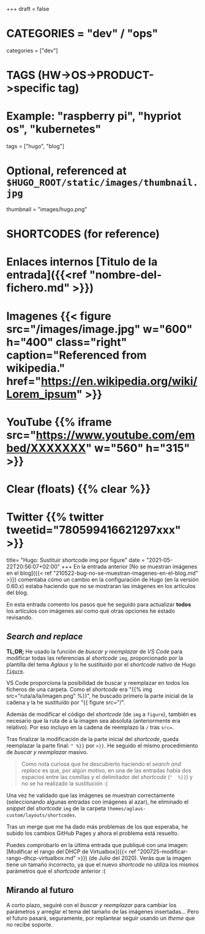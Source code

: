 +++
draft = false

# CATEGORIES = "dev" / "ops"
categories = ["dev"]
# TAGS (HW->OS->PRODUCT->specific tag)
# Example: "raspberry pi", "hypriot os", "kubernetes"

tags = ["hugo", "blog"]

# Optional, referenced at `$HUGO_ROOT/static/images/thumbnail.jpg`
thumbnail = "images/hugo.png"

# SHORTCODES (for reference)

# Enlaces internos [Titulo de la entrada]({{<ref "nombre-del-fichero.md" >}})

# Imagenes {{< figure src="/images/image.jpg" w="600" h="400" class="right" caption="Referenced from wikipedia." href="https://en.wikipedia.org/wiki/Lorem_ipsum" >}}
# YouTube {{% iframe src="https://www.youtube.com/embed/XXXXXXX" w="560" h="315" >}}
# Clear (floats) {{% clear %}}
# Twitter {{% twitter tweetid="780599416621297xxx" >}}

title=  "Hugo: Sustituir shortcode img por figure"
date = "2021-05-22T20:56:07+02:00"
+++
En la entrada anterior [No se muestran imágenes en el blog]({{< ref "210522-bug-no-se-muestran-imagenes-en-el-blog.md" >}}) comentaba cómo un cambio en la configuración de Hugo (en la versión 0.60.x) estaba haciendo que no se mostraran las imágenes en los artículos del blog.

En esta entrada comento los pasos que he seguido para actualizar **todos** los artículos con imágenes así como qué otras opciones he estado revisando.
<!--more-->

## *Search and replace*

**TL;DR;** He usado la función de *buscar y reemplazar* de *VS Code* para modificar todas las referencias al *shortcode* `img`, proporcionado por la plantilla del tema *Aglaus* y lo he sustituido por el *shortcode* nativo de Hugo [`figure`](https://gohugo.io/content-management/shortcodes/#figure).

VS Code proporciona la posibilidad de buscar y reemplazar en todos los ficheros de una carpeta. Como el *shortcode* era "&#123;&#123;&#37; img src="ruta/a/la/imagen.png" &#37;&#125;&#125;", he buscado primero la parte inicial de la cadena y la he sustituido por "&#123;&#123; figure src=\"/".

Además de modificar el código del *shortcode* (de `img` a `figure`), también es necesario que la ruta de a la imagen sea absoluta (anteriormente era relativo). Por eso incluyo en la cadena de reemplazo la `/` tras `src=`.

Tras finalizar la modificación de la parte inicial del *shortcode*, queda reemplazar la parte final: `" %}}` por `>}}`. He seguido el mismo procedimiento de *buscar y reemplazar* masivo.

> Como nota curiosa que he descubierto haciendo el *search and replace* es que, por algún motivo, en una de las entradas había dos espacios entre las comillas y el delimitador del *shortcode* (`"  %}}`) y no se ha realizado la sustitución :(

Una vez he validado que las imágenes se muestran correctamente (seleccionando algunas entradas con imágenes al azar), he eliminado el *snippet* del *shortcode* `img` de la carpeta `themes/aglaus-custom/layouts/shortcodes`.

Tras un merge que me ha dado más problemas de los que esperaba, he subido los cambios GitHub Pages y ahora el problema está resuelto.

Puedes comprobarlo en la última entrada que publiqué con una imagen: [Modificar el rango del DHCP de Virtualbox]({{< ref "200725-modificar-rango-dhcp-virtualbox.md" >}}) (de Julio del 2020). Verás que la imagen tiene un tamaño incorrecto, ya que el nuevo *shortcode* no utiliza los mismos parámetros que el *shortcode* anterior :(

## Mirando al futuro

A corto plazo, seguiré con el *buscar y reemplazar* para cambiar los parámetros y arreglar el tema del tamaño de las imágenes insertadas... Pero el futuro pasará, seguramente, por replantear seguir usando un *theme* que no recibe soporte.

